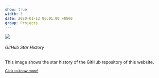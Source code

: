 ```yaml
---
show: true
width: 3
date: 2020-01-12 00:01:00 +0800
group: Projects
---
```


<div>
  <img data-src="https://api.star-history.com/svg?repos=luost26/academic-homepage&type=Date" class="lazy w-100 rounded-top" src="{{ '/assets/images/empty_300x200.png' | relative_url }}">
  <div class="card-body">
    <h6 class="card-title">GitHub Star History</h6>
    <p class="card-text">
      This image shows the star history of the GitHub repository of this website.
    </p>
    <p class="card-text"><small><a href="/project_page_1" target="_blank">Click to know more!</a></small></p>
  </div>
</div>
